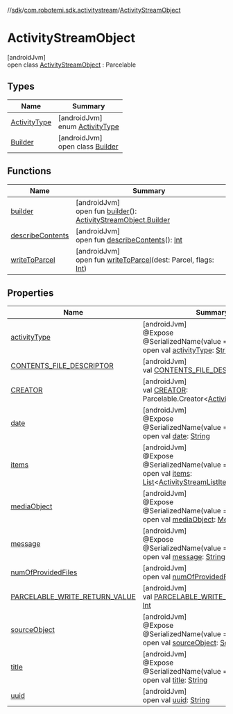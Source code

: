 //[sdk](../../../index.md)/[com.robotemi.sdk.activitystream](../index.md)/[ActivityStreamObject](index.md)

# ActivityStreamObject

[androidJvm]\
open class [ActivityStreamObject](index.md) : Parcelable

## Types

| Name | Summary |
|---|---|
| [ActivityType](-activity-type/index.md) | [androidJvm]<br>enum [ActivityType](-activity-type/index.md) |
| [Builder](-builder/index.md) | [androidJvm]<br>open class [Builder](-builder/index.md) |

## Functions

| Name | Summary |
|---|---|
| [builder](builder.md) | [androidJvm]<br>open fun [builder](builder.md)(): [ActivityStreamObject.Builder](-builder/index.md) |
| [describeContents](describe-contents.md) | [androidJvm]<br>open fun [describeContents](describe-contents.md)(): [Int](https://kotlinlang.org/api/latest/jvm/stdlib/kotlin/-int/index.html) |
| [writeToParcel](write-to-parcel.md) | [androidJvm]<br>open fun [writeToParcel](write-to-parcel.md)(dest: Parcel, flags: [Int](https://kotlinlang.org/api/latest/jvm/stdlib/kotlin/-int/index.html)) |

## Properties

| Name | Summary |
|---|---|
| [activityType](activity-type.md) | [androidJvm]<br>@Expose<br>@SerializedName(value = &quot;type&quot;)<br>open val [activityType](activity-type.md): [String](https://docs.oracle.com/javase/8/docs/api/java/lang/String.html) |
| [CONTENTS_FILE_DESCRIPTOR](../../com.robotemi.sdk.telepresence/-call-state/index.md#-255210448%2FProperties%2F462465411) | [androidJvm]<br>val [CONTENTS_FILE_DESCRIPTOR](../../com.robotemi.sdk.telepresence/-call-state/index.md#-255210448%2FProperties%2F462465411): [Int](https://kotlinlang.org/api/latest/jvm/stdlib/kotlin/-int/index.html) |
| [CREATOR](-c-r-e-a-t-o-r.md) | [androidJvm]<br>val [CREATOR](-c-r-e-a-t-o-r.md): Parcelable.Creator&lt;[ActivityStreamObject](index.md)&gt; |
| [date](date.md) | [androidJvm]<br>@Expose<br>@SerializedName(value = &quot;date&quot;)<br>open val [date](date.md): [String](https://docs.oracle.com/javase/8/docs/api/java/lang/String.html) |
| [items](items.md) | [androidJvm]<br>@Expose<br>@SerializedName(value = &quot;items&quot;)<br>open val [items](items.md): [List](https://docs.oracle.com/javase/8/docs/api/java/util/List.html)&lt;[ActivityStreamListItem](../-activity-stream-list-item/index.md)&gt; |
| [mediaObject](media-object.md) | [androidJvm]<br>@Expose<br>@SerializedName(value = &quot;media&quot;)<br>open val [mediaObject](media-object.md): [MediaObject](../../com.robotemi.sdk/-media-object/index.md) |
| [message](message.md) | [androidJvm]<br>@Expose<br>@SerializedName(value = &quot;message&quot;)<br>open val [message](message.md): [String](https://docs.oracle.com/javase/8/docs/api/java/lang/String.html) |
| [numOfProvidedFiles](num-of-provided-files.md) | [androidJvm]<br>open val [numOfProvidedFiles](num-of-provided-files.md): [Int](https://kotlinlang.org/api/latest/jvm/stdlib/kotlin/-int/index.html) |
| [PARCELABLE_WRITE_RETURN_VALUE](../../com.robotemi.sdk.telepresence/-call-state/index.md#-865205281%2FProperties%2F462465411) | [androidJvm]<br>val [PARCELABLE_WRITE_RETURN_VALUE](../../com.robotemi.sdk.telepresence/-call-state/index.md#-865205281%2FProperties%2F462465411): [Int](https://kotlinlang.org/api/latest/jvm/stdlib/kotlin/-int/index.html) |
| [sourceObject](source-object.md) | [androidJvm]<br>@Expose<br>@SerializedName(value = &quot;source&quot;)<br>open val [sourceObject](source-object.md): [SourceObject](../../com.robotemi.sdk/-source-object/index.md) |
| [title](title.md) | [androidJvm]<br>@Expose<br>@SerializedName(value = &quot;title&quot;)<br>open val [title](title.md): [String](https://docs.oracle.com/javase/8/docs/api/java/lang/String.html) |
| [uuid](uuid.md) | [androidJvm]<br>open val [uuid](uuid.md): [String](https://docs.oracle.com/javase/8/docs/api/java/lang/String.html) |

